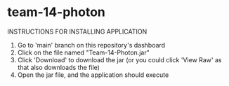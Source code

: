 # team-14-photon

INSTRUCTIONS FOR INSTALLING APPLICATION
1. Go to 'main' branch on this repository's dashboard
2. Click on the file named "Team-14-Photon.jar"
3. Click 'Download' to download the jar (or you could click 'View Raw' as that also downloads the file)
4. Open the jar file, and the application should execute
